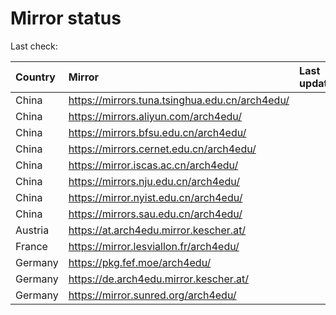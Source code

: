<script src="./time.js"></script>
# Mirror status
Last check: <script type="text/javascript">localize(1735791965.1466906);</script>

|Country|Mirror|Last update|
|:------|:-----|:----------|
|China|https://mirrors.tuna.tsinghua.edu.cn/arch4edu/|<script type="text/javascript">localize(1735713704);</script>|
|China|https://mirrors.aliyun.com/arch4edu/|<script type="text/javascript">localize(1735713704);</script>|
|China|https://mirrors.bfsu.edu.cn/arch4edu/|<script type="text/javascript">localize(1735713704);</script>|
|China|https://mirrors.cernet.edu.cn/arch4edu/|<script type="text/javascript">localize(1735713704);</script>|
|China|https://mirror.iscas.ac.cn/arch4edu/|<script type="text/javascript">localize(1735713704);</script>|
|China|https://mirrors.nju.edu.cn/arch4edu/|<script type="text/javascript">localize(1735713704);</script>|
|China|https://mirror.nyist.edu.cn/arch4edu/|<script type="text/javascript">localize(1735713704);</script>|
|China|https://mirrors.sau.edu.cn/arch4edu/|<script type="text/javascript">localize(1731653531);</script>|
|Austria|https://at.arch4edu.mirror.kescher.at/|<script type="text/javascript">localize(1735713704);</script>|
|France|https://mirror.lesviallon.fr/arch4edu/|<script type="text/javascript">localize(1735713704);</script>|
|Germany|https://pkg.fef.moe/arch4edu/|<script type="text/javascript">localize(1735713704);</script>|
|Germany|https://de.arch4edu.mirror.kescher.at/|<script type="text/javascript">localize(1735713704);</script>|
|Germany|https://mirror.sunred.org/arch4edu/|<script type="text/javascript">localize(1735713704);</script>|

<script src="./tablefilter/tablefilter.js"></script>
<script src="./table.js"></script>